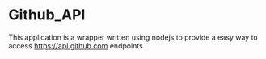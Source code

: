 # Github_API
This application is a wrapper written using nodejs to provide a easy way to access  https://api.github.com endpoints
